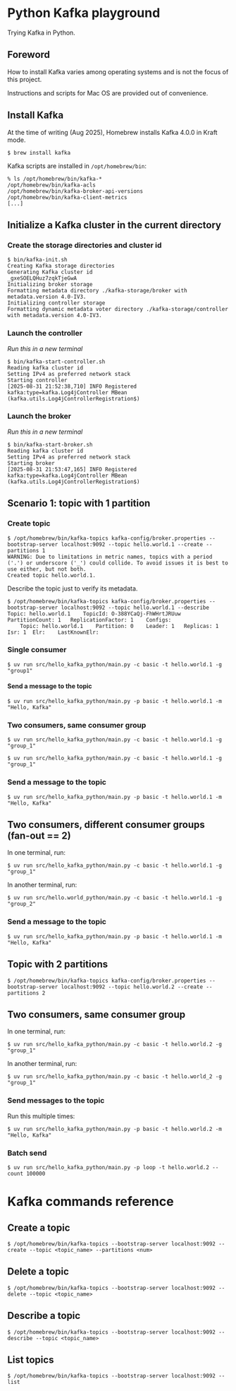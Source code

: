 # Python Kafka playground

Trying Kafka in Python.

## Foreword

How to install Kafka varies among operating systems and is not the focus of this project.

Instructions and scripts for Mac OS are provided out of convenience.

## Install Kafka

At the time of writing (Aug 2025), Homebrew installs Kafka 4.0.0 in Kraft mode.

```shell
$ brew install kafka
```

Kafka scripts are installed in `/opt/homebrew/bin`:

```shell
% ls /opt/homebrew/bin/kafka-*
/opt/homebrew/bin/kafka-acls
/opt/homebrew/bin/kafka-broker-api-versions
/opt/homebrew/bin/kafka-client-metrics
[...]
```

## Initialize a Kafka cluster in the current directory

### Create the storage directories and cluster id

```shell
$ bin/kafka-init.sh
Creating Kafka storage directories
Generating Kafka cluster id
_gxeSOELQHuz7zqkTjeGwA
Initializing broker storage
Formatting metadata directory ./kafka-storage/broker with metadata.version 4.0-IV3.
Initializing controller storage
Formatting dynamic metadata voter directory ./kafka-storage/controller with metadata.version 4.0-IV3.
```

### Launch the controller

*Run this in a new terminal*

```shell
$ bin/kafka-start-controller.sh
Reading kafka cluster id
Setting IPv4 as preferred network stack
Starting controller
[2025-08-31 21:52:38,710] INFO Registered kafka:type=kafka.Log4jController MBean (kafka.utils.Log4jControllerRegistration$)
```

### Launch the broker

*Run this in a new terminal*

```shell
$ bin/kafka-start-broker.sh
Reading kafka cluster id
Setting IPv4 as preferred network stack
Starting broker
[2025-08-31 21:53:47,165] INFO Registered kafka:type=kafka.Log4jController MBean (kafka.utils.Log4jControllerRegistration$)
```

## Scenario 1: topic with 1 partition

### Create topic

```shell
$ /opt/homebrew/bin/kafka-topics kafka-config/broker.properties --bootstrap-server localhost:9092 --topic hello.world.1 --create --partitions 1
WARNING: Due to limitations in metric names, topics with a period ('.') or underscore ('_') could collide. To avoid issues it is best to use either, but not both.
Created topic hello.world.1.
```

Describe the topic just to verify its metadata.

```shell
$ /opt/homebrew/bin/kafka-topics kafka-config/broker.properties --bootstrap-server localhost:9092 --topic hello.world.1 --describe
Topic: hello.world.1	TopicId: O-388YCaQj-FhWHrtJRUuw	PartitionCount: 1	ReplicationFactor: 1	Configs:
	Topic: hello.world.1	Partition: 0	Leader: 1	Replicas: 1	Isr: 1	Elr: 	LastKnownElr:
```

### Single consumer

```shell
$ uv run src/hello_kafka_python/main.py -c basic -t hello.world.1 -g "group1"
```

#### Send a message to the topic

```shell
$ uv run src/hello_kafka_python/main.py -p basic -t hello.world.1 -m "Hello, Kafka"
```

### Two consumers, same consumer group

```shell
$ uv run src/hello_kafka_python/main.py -c basic -t hello.world.1 -g "group_1"
```

```shell
$ uv run src/hello_kafka_python/main.py -c basic -t hello.world.1 -g "group_1"
```

### Send a message to the topic

```shell
$ uv run src/hello_kafka_python/main.py -p basic -t hello.world.1 -m "Hello, Kafka"
```

## Two consumers, different consumer groups (fan-out == 2)

In one terminal, run:
```shell
$ uv run src/hello_kafka_python/main.py -c basic -t hello.world.1 -g "group_1"
```

In another terminal, run:
```shell
$ uv run src/hello.world_python/main.py -c basic -t hello.world.1 -g "group_2"
```

### Send a message to the topic

```shell
$ uv run src/hello_kafka_python/main.py -p basic -t hello.world.1 -m "Hello, Kafka"
```

## Topic with 2 partitions

```shell
$ /opt/homebrew/bin/kafka-topics kafka-config/broker.properties --bootstrap-server localhost:9092 --topic hello.world.2 --create --partitions 2
```

## Two consumers, same consumer group

In one terminal, run:
```shell
$ uv run src/hello_kafka_python/main.py -c basic -t hello.world.2 -g "group_1"
```

In another terminal, run:
```shell
$ uv run src/hello_kafka_python/main.py -c basic -t hello.world_2 -g "group_1"
```

### Send messages to the topic

Run this multiple times:

```shell
$ uv run src/hello_kafka_python/main.py -p basic -t hello.world.2 -m "Hello, Kafka"
```

### Batch send

```shell
$ uv run src/hello_kafka_python/main.py -p loop -t hello.world.2 --count 100000
```

# Kafka commands reference

## Create a topic

```shell
$ /opt/homebrew/bin/kafka-topics --bootstrap-server localhost:9092 --create --topic <topic_name> --partitions <num>
```

## Delete a topic

```shell
$ /opt/homebrew/bin/kafka-topics --bootstrap-server localhost:9092 --delete --topic <topic_name>
```

## Describe a topic

```shell
$ /opt/homebrew/bin/kafka-topics --bootstrap-server localhost:9092 --describe --topic <topic_name>
```

 ## List topics

```shell
$ /opt/homebrew/bin/kafka-topics --bootstrap-server localhost:9092 --list
```
